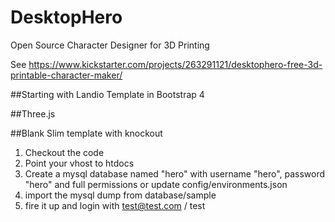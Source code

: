 # DesktopHero
Open Source Character Designer for 3D Printing

See https://www.kickstarter.com/projects/263291121/desktophero-free-3d-printable-character-maker/

##Starting with Landio Template in Bootstrap 4

##Three.js

##Blank Slim template with knockout

1. Checkout the code
2. Point your vhost to htdocs
3. Create a mysql database named "hero" with username "hero", password "hero" and full permissions or update config/environments.json
4. import the mysql dump from database/sample 
5. fire it up and login with test@test.com  / test
